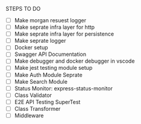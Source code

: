 STEPS TO DO

- [ ] Make morgan resuest logger
- [ ] Make seprate infra layer for http
- [ ] Make seprate infra layer for persistence
- [ ] Make seprate logger
- [ ] Docker setup
- [ ] Swagger API Documentation
- [ ] Make  debugger and docker debugger in vscode
- [ ] Make jest testing module setup
- [ ] Make Auth Module Seprate
- [ ] Make Search Module
- [ ] Status Monitor: express-status-monitor
- [ ] Class Validator
- [ ] E2E API Testing SuperTest
- [ ] Class Transformer
- [ ] Middleware
